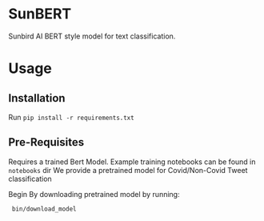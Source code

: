 # SunBERT
Sunbird AI BERT style model for text classification.


# Usage

## Installation
Run ``pip install -r requirements.txt``

## Pre-Requisites

Requires a trained Bert Model. Example training notebooks can be found in ``notebooks`` dir
We provide a pretrained model for Covid/Non-Covid Tweet classification

Begin By downloading pretrained model by running:

`` bin/download_model``

